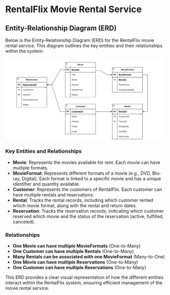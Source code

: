 # RentalFlix Movie Rental Service

## Entity-Relationship Diagram (ERD)

Below is the Entity-Relationship Diagram (ERD) for the RentalFlix movie rental service. This diagram outlines the key entities and their relationships within the system:

![ERD](./images/RentalFlix%20ERD.png)

### Key Entities and Relationships

- **Movie**: Represents the movies available for rent. Each movie can have multiple formats.
- **MovieFormat**: Represents different formats of a movie (e.g., DVD, Blu-ray, Digital). Each format is linked to a specific movie and has a unique identifier and quantity available.
- **Customer**: Represents the customers of RentalFlix. Each customer can have multiple rentals and reservations.
- **Rental**: Tracks the rental records, including which customer rented which movie format, along with the rental and return dates.
- **Reservation**: Tracks the reservation records, indicating which customer reserved which movie and the status of the reservation (active, fulfilled, canceled).

### Relationships

- **One Movie can have multiple MovieFormats** (One-to-Many)
- **One Customer can have multiple Rentals** (One-to-Many)
- **Many Rentals can be associated with one MovieFormat** (Many-to-One)
- **One Movie can have multiple Reservations** (One-to-Many)
- **One Customer can have multiple Reservations** (One-to-Many)

This ERD provides a clear visual representation of how the different entities interact within the RentalFlix system, ensuring efficient management of the movie rental service.
